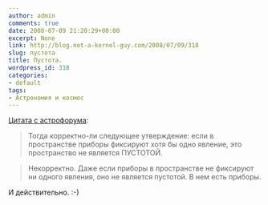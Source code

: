 ```yaml
---
author: admin
comments: true
date: 2008-07-09 21:20:29+00:00
excerpt: None
link: http://blog.not-a-kernel-guy.com/2008/07/09/318
slug: пустота
title: Пустота.
wordpress_id: 318
categories:
- default
tags:
- Астрономия и космос
---
```


[Цитата с астрофорума](http://www.astronomy.ru/forum/index.php/topic,42301.msg740978.html#msg740978):



> Тогда корректно-ли следующее утверждение: если в пространстве приборы фиксируют хотя бы одно явление, это пространство не является ПУСТОТОЙ.

> Некорректно. Даже если приборы в пространстве не фиксируют ни одного явления, оно не является пустотой. В нем есть приборы.


И действительно. :-)
